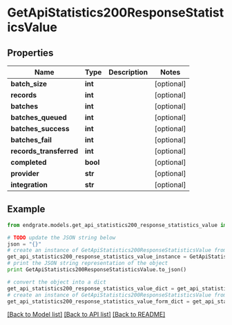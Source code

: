 # GetApiStatistics200ResponseStatisticsValue


## Properties

Name | Type | Description | Notes
------------ | ------------- | ------------- | -------------
**batch_size** | **int** |  | [optional] 
**records** | **int** |  | [optional] 
**batches** | **int** |  | [optional] 
**batches_queued** | **int** |  | [optional] 
**batches_success** | **int** |  | [optional] 
**batches_fail** | **int** |  | [optional] 
**records_transferred** | **int** |  | [optional] 
**completed** | **bool** |  | [optional] 
**provider** | **str** |  | [optional] 
**integration** | **str** |  | [optional] 

## Example

```python
from endgrate.models.get_api_statistics200_response_statistics_value import GetApiStatistics200ResponseStatisticsValue

# TODO update the JSON string below
json = "{}"
# create an instance of GetApiStatistics200ResponseStatisticsValue from a JSON string
get_api_statistics200_response_statistics_value_instance = GetApiStatistics200ResponseStatisticsValue.from_json(json)
# print the JSON string representation of the object
print GetApiStatistics200ResponseStatisticsValue.to_json()

# convert the object into a dict
get_api_statistics200_response_statistics_value_dict = get_api_statistics200_response_statistics_value_instance.to_dict()
# create an instance of GetApiStatistics200ResponseStatisticsValue from a dict
get_api_statistics200_response_statistics_value_form_dict = get_api_statistics200_response_statistics_value.from_dict(get_api_statistics200_response_statistics_value_dict)
```
[[Back to Model list]](../README.md#documentation-for-models) [[Back to API list]](../README.md#documentation-for-api-endpoints) [[Back to README]](../README.md)


